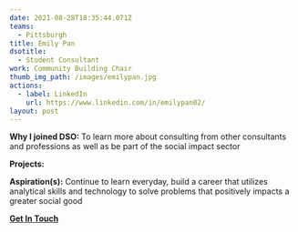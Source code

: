 ```yaml
---
date: 2021-08-28T18:35:44.071Z
teams:
  - Pittsburgh
title: Emily Pan
dsotitle:
  - Student Consultant
work: Community Building Chair
thumb_img_path: /images/emilypan.jpg
actions:
  - label: LinkedIn
    url: https://www.linkedin.com/in/emilypan02/
layout: post
---
```

**Why I joined DSO:** To learn more about consulting from other consultants and professions as well as be part of the social impact sector

**Projects:**

**Aspiration(s):** Continue to learn everyday, build a career that utilizes analytical skills and technology to solve problems that positively impacts a greater social good

**[Get In Touch](mailto:emilypan@dsoglobal.org)**